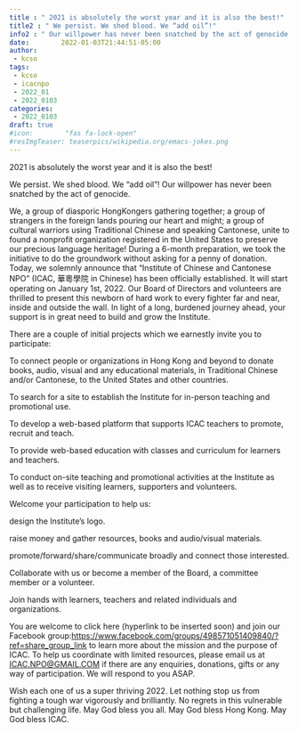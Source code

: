 ```yaml
---
title : " 2021 is absolutely the worst year and it is also the best!"
title2 : " We persist. We shed blood. We “add oil”!"
info2 : " Our willpower has never been snatched by the act of genocide."
date:        2022-01-03T21:44:51-05:00
author:
 - kcso
tags:
 - kcso
 - icacnpo
 - 2022_01
 - 2022_0103
categories:
 - 2022_0103
draft: true
#icon:        "fas fa-lock-open"
#resImgTeaser: teaserpics/wikipedia.org/emacs-jokes.png
---
```


2021 is absolutely the worst year and it is also the best!

We persist. We shed blood. We “add oil”!
Our willpower has never been snatched by the act of genocide.

We, a group of diasporic HongKongers gathering together; a group of strangers in the foreign lands pouring our heart and might; a group of cultural warriors using Traditional Chinese and speaking Cantonese, unite to found a nonprofit organization registered in the United States to preserve our precious language heritage!
During a 6-month preparation, we took the initiative to do the groundwork without asking for a penny of donation. Today, we solemnly announce that “Institute of Chinese and Cantonese NPO” (ICAC, 華粵學院 in Chinese) has been officially established. It will start operating on January 1st, 2022. Our Board of Directors and volunteers are thrilled to present this newborn of hard work to every fighter far and near,  inside and outside the wall. In light of a long, burdened  journey ahead, your support is in great need to build and grow the Institute.

There are a couple of initial projects which we earnestly invite you to participate:

To connect people or organizations in Hong Kong and beyond to donate books, audio, visual and any educational materials, in Traditional Chinese and/or Cantonese, to the United States and other countries.

To search for a site to establish the Institute for in-person teaching and promotional use.

To develop a web-based platform that supports ICAC teachers to promote, recruit and teach.

To provide web-based education with classes and curriculum for learners and teachers.

To conduct on-site teaching and promotional activities at the Institute as well as to receive visiting learners, supporters and volunteers.


Welcome your participation to help us:

design the Institute’s logo.

raise money and gather resources, books and audio/visual materials.

promote/forward/share/communicate broadly and connect those interested.

Collaborate with us or become a member of the Board, a committee member or a volunteer.

Join hands with learners, teachers and related individuals and organizations.


You are welcome to click here (hyperlink to be inserted soon) and join our Facebook group:https://www.facebook.com/groups/498571051409840/?ref=share_group_link to learn more about the mission and the purpose of ICAC. To help us coordinate with limited resources, please email us at ICAC.NPO@GMAIL.COM if there are any enquiries, donations, gifts or any way of participation.  We will respond to you ASAP.

Wish each one of us a super thriving 2022. Let nothing stop us from fighting a tough war vigorously and brilliantly. No regrets in this vulnerable but challenging life. May God bless you all. May God bless Hong Kong. May God bless ICAC.

